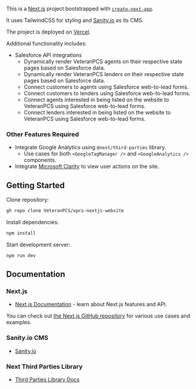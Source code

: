 This is a [Next.js](https://nextjs.org/) project bootstrapped with [`create-next-app`](https://github.com/vercel/next.js/tree/canary/packages/create-next-app).

It uses TailwindCSS for styling and [Sanity.io](https://www.sanity.io/docs) as its CMS.

The project is deployed on [Vercel](https://vercel.com).

Additional functionality includes:

- Salesforce API integrations
    - Dynamically render VeteranPCS agents on their respective state pages based on Salesforce data.
    - Dynamically render VeteranPCS lenders on their respective state pages based on Salesforce data.
    - Connect customers to agents using Salesforce web-to-lead forms.
    - Connect customers to lenders using Salesforce web-to-lead forms.
    - Connect agents interested in being listed on the website to VeteranPCS using Salesforce web-to-lead forms.
    - Connect lenders interested in being listed on the website to VeteranPCS using Salesforce web-to-lead forms.

### Other Features Required

- Integrate Google Analytics using `@next/third-parties` library.
    - Use cases for both `<GoogleTagManager />` and `<GoogleAnalytics />` components.
- Integrate [Microsoft Clarity](https://clarity.microsoft.com) to view user actions on the site.

## Getting Started

Clone repository:

```bash
gh repo clone VeteranPCS/vpcs-nextjs-website
```

Install dependencies:

```bash
npm install
```

Start development server:

```bash
npm run dev
```

## Documentation

### Next.js

- [Next.js Documentation](https://nextjs.org/docs) - learn about Next.js features and API.

You can check out [the Next.js GitHub repository](https://github.com/vercel/next.js/) for various use cases and examples.

### Sanity.io CMS

- [Sanity.io](https://www.sanity.io/docs)

### Next Third Parties Library

- [Third Parties Library Docs](https://nextjs.org/docs/app/building-your-application/optimizing/third-party-libraries)